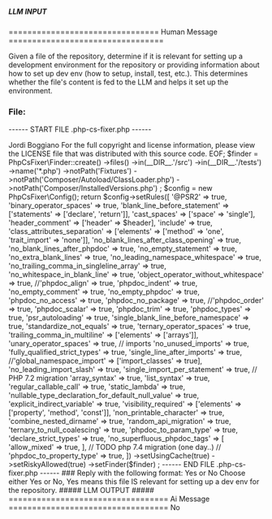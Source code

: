 ##### LLM INPUT #####
================================ Human Message =================================

Given a file of the repository, determine if it is relevant for setting up a development environment for the repository or providing information about how to set up dev env (how to setup, install, test, etc.). This determines whether the file's content is fed to the LLM and helps it set up the environment.

### File:
------ START FILE .php-cs-fixer.php ------
<?php

$header = <<<EOF
This file is part of Composer.

(c) Nils Adermann <naderman@naderman.de>
    Jordi Boggiano <j.boggiano@seld.be>

For the full copyright and license information, please view the LICENSE
file that was distributed with this source code.
EOF;

$finder = PhpCsFixer\Finder::create()
    ->files()
    ->in(__DIR__.'/src')
    ->in(__DIR__.'/tests')
    ->name('*.php')
    ->notPath('Fixtures')
    ->notPath('Composer/Autoload/ClassLoader.php')
    ->notPath('Composer/InstalledVersions.php')
;

$config = new PhpCsFixer\Config();
return $config->setRules([
        '@PSR2' => true,
        'binary_operator_spaces' => true,
        'blank_line_before_statement' => ['statements' => ['declare', 'return']],
        'cast_spaces' => ['space' => 'single'],
        'header_comment' => ['header' => $header],
        'include' => true,

        'class_attributes_separation' => ['elements' => ['method' => 'one', 'trait_import' => 'none']],
        'no_blank_lines_after_class_opening' => true,
        'no_blank_lines_after_phpdoc' => true,
        'no_empty_statement' => true,
        'no_extra_blank_lines' => true,
        'no_leading_namespace_whitespace' => true,
        'no_trailing_comma_in_singleline_array' => true,
        'no_whitespace_in_blank_line' => true,
        'object_operator_without_whitespace' => true,
        //'phpdoc_align' => true,
        'phpdoc_indent' => true,
        'no_empty_comment' => true,
        'no_empty_phpdoc' => true,
        'phpdoc_no_access' => true,
        'phpdoc_no_package' => true,
        //'phpdoc_order' => true,
        'phpdoc_scalar' => true,
        'phpdoc_trim' => true,
        'phpdoc_types' => true,
        'psr_autoloading' => true,
        'single_blank_line_before_namespace' => true,
        'standardize_not_equals' => true,
        'ternary_operator_spaces' => true,
        'trailing_comma_in_multiline' => ['elements' => ['arrays']],
        'unary_operator_spaces' => true,

        // imports
        'no_unused_imports' => true,
        'fully_qualified_strict_types' => true,
        'single_line_after_imports' => true,
        //'global_namespace_import' => ['import_classes' => true],
        'no_leading_import_slash' => true,
        'single_import_per_statement' => true,

        // PHP 7.2 migration
        'array_syntax' => true,
        'list_syntax' => true,
        'regular_callable_call' => true,
        'static_lambda' => true,
        'nullable_type_declaration_for_default_null_value' => true,
        'explicit_indirect_variable' => true,
        'visibility_required' => ['elements' => ['property', 'method', 'const']],
        'non_printable_character' => true,
        'combine_nested_dirname' => true,
        'random_api_migration' => true,
        'ternary_to_null_coalescing' => true,
        'phpdoc_to_param_type' => true,
        'declare_strict_types' => true,
        'no_superfluous_phpdoc_tags' => [
            'allow_mixed' => true,
        ],

        // TODO php 7.4 migration (one day..)
        // 'phpdoc_to_property_type' => true,
    ])
    ->setUsingCache(true)
    ->setRiskyAllowed(true)
    ->setFinder($finder)
;

------ END FILE .php-cs-fixer.php ------

### Reply with the following format:

<rel>Yes</rel>

or

<rel>No</rel>

Choose either Yes or No, Yes means this file IS relevant for setting up a dev env for the repository.

##### LLM OUTPUT #####
================================== Ai Message ==================================

<rel>No</rel>